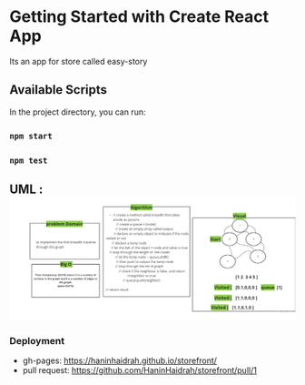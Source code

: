 # Getting Started with Create React App

Its an app for store called easy-story
## Available Scripts

In the project directory, you can run:

### `npm start`


### `npm test`


## UML : ![img](uml.jpg)


### Deployment
- gh-pages:  https://haninhaidrah.github.io/storefront/  
- pull request: https://github.com/HaninHaidrah/storefront/pull/1 



